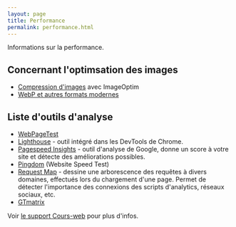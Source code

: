 ```yaml
---
layout: page
title: Performance
permalink: performance.html
---
```


Informations sur la performance.

## Concernant l'optimsation des images

- [Compression d'images](https://cours-web.ch/media/media/compression/) avec ImageOptim
- [WebP et autres formats modernes](https://cours-web.ch/media/format-webp.html)


## Liste d'outils d'analyse

- [WebPageTest](https://www.webpagetest.org/)
- [Lighthouse](https://developers.google.com/web/tools/lighthouse) - outil intégré dans les DevTools de Chrome.
- [Pagespeed Insights](https://developers.google.com/speed/pagespeed/insights/) - outil d'analyse de Google, donne un score à votre site et détecte des améliorations possibles. 
- [Pingdom](https://tools.pingdom.com/) (Website Speed Test)
- [Request Map](http://requestmap.webperf.tools/)  - dessine une arborescence des requêtes à divers domaines, effectués lors du chargement d'une page. Permet de détecter l'importance des connexions des scripts d'analytics, réseaux sociaux, etc.
- [GTmatrix](https://gtmetrix.com/)

Voir [le support Cours-web](https://cours-web.ch/divers/performance/) pour plus d'infos.




